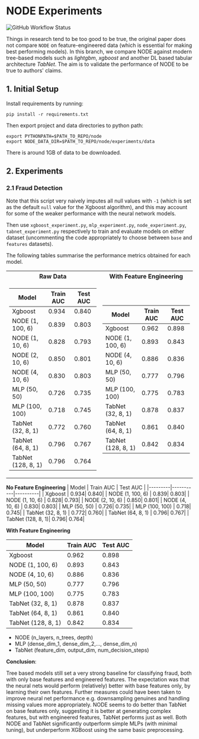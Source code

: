 # NODE Experiments
![GitHub Workflow Status](https://img.shields.io/github/workflow/status/xl402/neural-oblivious-decision-ensembles/node)

Things in research tend to be too good to be true, the original paper does not
compare `NODE` on feature-engineered data (which is essential for making best
performing models). In this branch, we compare NODE against modern tree-based
models such as *lightgbm*, *xgboost* and another DL based tabular architecture
*TabNet*. The aim is to validate the performance of NODE to be true to authors'
claims.


## 1. Initial Setup
Install requirements by running:
```
pip install -r requirements.txt
```
Then export project and data directories to python path:
```
export PYTHONPATH=$PATH_TO_REPO/node
export NODE_DATA_DIR=$PATH_TO_REPO/node/experiments/data
```
There is around 1GB of data to be downloaded.

## 2. Experiments

### 2.1 Fraud Detection
Note that this script very naively imputes all null values with `-1` (which is set as the default `null` value for the Xgboost algorithm), and this may account for some of the weaker performance with the neural network models.

Then use `xgboost_experiment.py`, `mlp_experiment.py`, `node_experiment.py`, `tabnet_experiment.py` respectively to train and evaluate models on either dataset (uncommenting the code appropriately to choose between `base` and `features` datasets).

The following tables summarise the performance metrics obtained for each model.

<table>
<tr><th>Raw Data </th><th>With Feature Engineering</th></tr>
<tr><td>

| Model   | Train AUC | Test AUC |
|---------|-----------|----------|
| Xgboost           | 0.934| 0.840|
| NODE (1, 100, 6)  | 0.839| 0.803|
| NODE (1, 10, 6)   | 0.828| 0.793|
| NODE (2, 10, 6)   | 0.850| 0.801|
| NODE (4, 10, 6)   | 0.830| 0.803|
| MLP (50, 50)      | 0.726| 0.735|
| MLP (100, 100)    | 0.718| 0.745|
| TabNet (32, 8, 1) | 0.772| 0.760|
| TabNet (64, 8, 1) | 0.796| 0.767|
| TabNet (128, 8, 1)| 0.796| 0.764|

</td><td>

| Model   | Train AUC | Test AUC |
|---------|-----------|----------|
| Xgboost            | 0.962| 0.898|
| NODE (1, 100, 6)   | 0.893| 0.843|
| NODE (4, 10, 6)    | 0.886| 0.836|
| MLP (50, 50)       | 0.777| 0.796|
| MLP (100, 100)     | 0.775| 0.783|
| TabNet (32, 8, 1)  | 0.878| 0.837|
| TabNet (64, 8, 1)  | 0.861| 0.840|
| TabNet (128, 8, 1) | 0.842| 0.834|


</td></tr> </table>

**No Feature Engineering**
| Model   | Train AUC | Test AUC |
|---------|-----------|----------|
| Xgboost           | 0.934| 0.840|
| NODE (1, 100, 6)  | 0.839| 0.803|
| NODE (1, 10, 6)   | 0.828| 0.793|
| NODE (2, 10, 6)   | 0.850| 0.801|
| NODE (4, 10, 6)   | 0.830| 0.803|
| MLP (50, 50)      | 0.726| 0.735|
| MLP (100, 100)    | 0.718| 0.745|
| TabNet (32, 8, 1) | 0.772| 0.760|
| TabNet (64, 8, 1) | 0.796| 0.767|
| TabNet (128, 8, 1)| 0.796| 0.764|

**With Feature Engineering**

| Model   | Train AUC | Test AUC |
|---------|-----------|----------|
| Xgboost            | 0.962| 0.898|
| NODE (1, 100, 6)   | 0.893| 0.843|
| NODE (4, 10, 6)    | 0.886| 0.836|
| MLP (50, 50)       | 0.777| 0.796|
| MLP (100, 100)     | 0.775| 0.783|
| TabNet (32, 8, 1)  | 0.878| 0.837|
| TabNet (64, 8, 1)  | 0.861| 0.840|
| TabNet (128, 8, 1) | 0.842| 0.834|

* NODE (n_layers, n_trees, depth)
* MLP (dense_dim_1, dense_dim_2,..., dense_dim_n)
* TabNet (feature_dim, output_dim, num_decision_steps)

**Conclusion**:


Tree based models still set a very strong baseline for classifying fraud, both with only base features and engineered features. The expectation was that the neural nets would perform (relatively) better with base features only, by learning their own features. Further measures could have been taken to improve neural net performance e.g. downsampling genuines and handling missing values more appropriately. NODE seems to do better than TabNet on base features only, suggesting it is better at generating complex features, but with engineered features, TabNet performs just as well. Both NODE and TabNet significantly outperform simple MLPs (with minimal tuning), but underperform XGBoost using the same basic preprocessing. 
